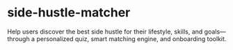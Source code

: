 # side-hustle-matcher
Help users discover the best side hustle for their lifestyle, skills, and goals—through a personalized quiz, smart matching engine, and onboarding toolkit.
